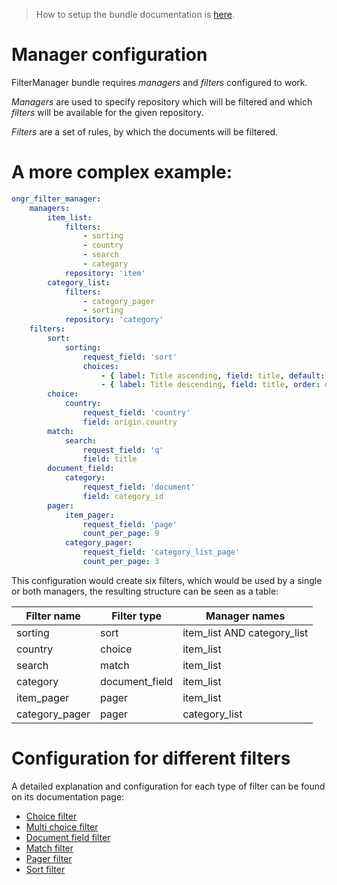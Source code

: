 > How to setup the bundle documentation is [here](setup.md).

# Manager configuration
FilterManager bundle requires *managers* and *filters* configured to work.

*Managers* are used to specify repository which will be filtered and which *filters* will be available for the given repository.

*Filters* are a set of rules, by which the documents will be filtered.

# A more complex example:

```yaml
ongr_filter_manager:
    managers:
        item_list:
            filters:
                - sorting
                - country
                - search
                - category
            repository: 'item'
        category_list:
            filters:
                - category_pager
                - sorting
            repository: 'category'
    filters:
        sort:
            sorting:
                request_field: 'sort'
                choices:
                    - { label: Title ascending, field: title, default: true }
                    - { label: Title descending, field: title, order: desc }
        choice:
            country:
                request_field: 'country'
                field: origin.country
        match:
            search:
                request_field: 'q'
                field: title
        document_field:
            category:
                request_field: 'document'
                field: category_id
        pager:
            item_pager:
                request_field: 'page'
                count_per_page: 9
            category_pager:
                request_field: 'category_list_page'
                count_per_page: 3
```

This configuration would create six filters, which would be used by a single or both managers, the resulting structure can be seen as a table:

| Filter name    | Filter type   | Manager names               |
|----------------|---------------|-----------------------------|
| sorting        | sort          | item_list AND category_list |
| country        | choice        | item_list                   |
| search         | match         | item_list                   |
| category       | document_field| item_list                   |
| item_pager     | pager         | item_list                   |
| category_pager | pager         | category_list               |

# Configuration for different filters
A detailed explanation and configuration for each type of filter can be found on its documentation page:

* [Choice filter](filter/choice.md)
* [Multi choice filter](filter/multi_choice.md)
* [Document field filter](filter/document_field.md)
* [Match filter](filter/match.md)
* [Pager filter](filter/pager.md)
* [Sort filter](filter/sort.md)
